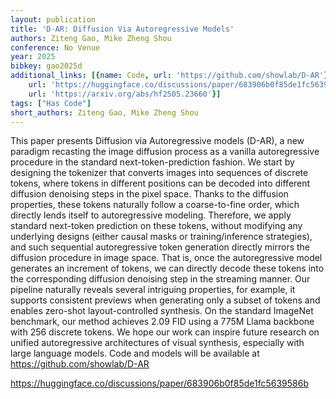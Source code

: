 ```yaml
---
layout: publication
title: 'D-AR: Diffusion Via Autoregressive Models'
authors: Ziteng Gao, Mike Zheng Shou
conference: No Venue
year: 2025
bibkey: gao2025d
additional_links: [{name: Code, url: 'https://github.com/showlab/D-AR'}, {name: Code,
    url: 'https://huggingface.co/discussions/paper/683906b0f85de1fc5639586b'}, {name: Paper,
    url: 'https://arxiv.org/abs/hf2505.23660'}]
tags: ["Has Code"]
short_authors: Ziteng Gao, Mike Zheng Shou
---
```

This paper presents Diffusion via Autoregressive models (D-AR), a new paradigm recasting the image diffusion process as a vanilla autoregressive procedure in the standard next-token-prediction fashion. We start by designing the tokenizer that converts images into sequences of discrete tokens, where tokens in different positions can be decoded into different diffusion denoising steps in the pixel space. Thanks to the diffusion properties, these tokens naturally follow a coarse-to-fine order, which directly lends itself to autoregressive modeling. Therefore, we apply standard next-token prediction on these tokens, without modifying any underlying designs (either causal masks or training/inference strategies), and such sequential autoregressive token generation directly mirrors the diffusion procedure in image space. That is, once the autoregressive model generates an increment of tokens, we can directly decode these tokens into the corresponding diffusion denoising step in the streaming manner. Our pipeline naturally reveals several intriguing properties, for example, it supports consistent previews when generating only a subset of tokens and enables zero-shot layout-controlled synthesis. On the standard ImageNet benchmark, our method achieves 2.09 FID using a 775M Llama backbone with 256 discrete tokens. We hope our work can inspire future research on unified autoregressive architectures of visual synthesis, especially with large language models. Code and models will be available at https://github.com/showlab/D-AR

https://huggingface.co/discussions/paper/683906b0f85de1fc5639586b